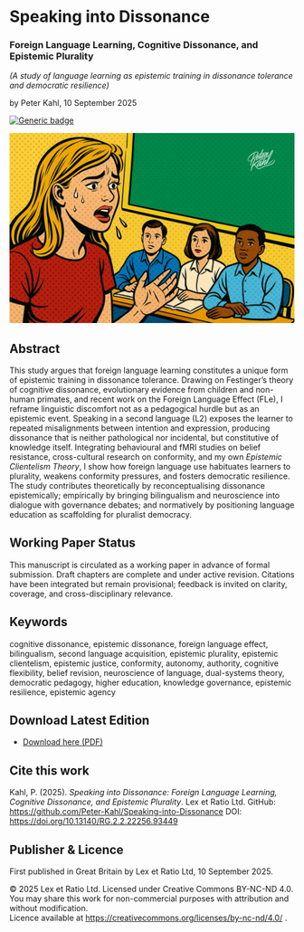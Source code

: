 # Speaking into Dissonance

### Foreign Language Learning, Cognitive Dissonance, and Epistemic Plurality

_(A study of language learning as epistemic training in dissonance tolerance and democratic resilience)_

by Peter Kahl, 10 September 2025

[![Generic badge](https://img.shields.io/badge/DOI-10.13140%2FRG.2.2.22256.93449-blue.svg)](https://doi.org/10.13140/RG.2.2.22256.93449)

![alt text](https://github.com/Peter-Kahl/Speaking-into-Dissonance/blob/main/language_dissonance.jpg?raw=true)

## Abstract

This study argues that foreign language learning constitutes a unique form of epistemic training in dissonance tolerance. Drawing on Festinger’s theory of cognitive dissonance, evolutionary evidence from children and non-human primates, and recent work on the Foreign Language Effect (FLe), I reframe linguistic discomfort not as a pedagogical hurdle but as an epistemic event. Speaking in a second language (L2) exposes the learner to repeated misalignments between intention and expression, producing dissonance that is neither pathological nor incidental, but constitutive of knowledge itself. Integrating behavioural and fMRI studies on belief resistance, cross-cultural research on conformity, and my own _Epistemic Clientelism Theory_, I show how foreign language use habituates learners to plurality, weakens conformity pressures, and fosters democratic resilience. The study contributes theoretically by reconceptualising dissonance epistemically; empirically by bringing bilingualism and neuroscience into dialogue with governance debates; and normatively by positioning language education as scaffolding for pluralist democracy.

## Working Paper Status

This manuscript is circulated as a working paper in advance of formal submission. Draft chapters are complete and under active revision. Citations have been integrated but remain provisional; feedback is invited on clarity, coverage, and cross-disciplinary relevance.

## Keywords

cognitive dissonance, epistemic dissonance, foreign language effect, bilingualism, second language acquisition, epistemic plurality, epistemic clientelism, epistemic justice, conformity, autonomy, authority, cognitive flexibility, belief revision, neuroscience of language, dual-systems theory, democratic pedagogy, higher education, knowledge governance, epistemic resilience, epistemic agency

## Download Latest Edition

- [Download here (PDF)](https://raw.githubusercontent.com/Peter-Kahl/Speaking-into-Dissonance/master/Kahl_P_Speaking_into_Dissonance_10-SEP-2025.pdf)

## Cite this work

Kahl, P. (2025). _Speaking into Dissonance: Foreign Language Learning, Cognitive Dissonance, and Epistemic Plurality_. Lex et Ratio Ltd. GitHub: https://github.com/Peter-Kahl/Speaking-into-Dissonance DOI: https://doi.org/10.13140/RG.2.2.22256.93449

## Publisher & Licence

First published in Great Britain by Lex et Ratio Ltd, 10 September 2025.

© 2025 Lex et Ratio Ltd. Licensed under Creative Commons BY-NC-ND 4.0.\
You may share this work for non-commercial purposes with attribution and without modification.\
Licence available at https://creativecommons.org/licenses/by-nc-nd/4.0/ .